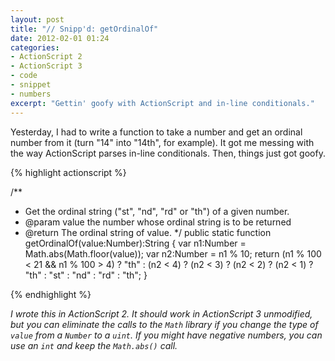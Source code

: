 ```yaml
---
layout: post
title: "// Snipp'd: getOrdinalOf"
date: 2012-02-01 01:24
categories:
- ActionScript 2
- ActionScript 3
- code
- snippet
- numbers
excerpt: "Gettin' goofy with ActionScript and in-line conditionals."
---
```


Yesterday, I had to write a function to take a number and get an ordinal number from it (turn "14" into "14th", for example). It got me messing with the way ActionScript parses in-line conditionals. Then, things just got goofy.

{% highlight actionscript %}

/**
 * Get the ordinal string ("st", "nd", "rd" or "th") of a given number.
 * @param   value the number whose ordinal string is to be returned
 * @return  The ordinal string of value.
 */
public static function getOrdinalOf(value:Number):String
{
    var n1:Number = Math.abs(Math.floor(value));
    var n2:Number = n1 % 10;
    return (n1 % 100 < 21 && n1 % 100 > 4) ? "th" : (n2 < 4) ? (n2 < 3) ? (n2 < 2) ? (n2 < 1) ? "th" : "st" : "nd" : "rd" : "th";
}

{% endhighlight %}

_I wrote this in ActionScript 2. It should work in ActionScript 3 unmodified, but you can eliminate the calls to the `Math` library if you change the type of `value` from a `Number` to a `uint`. If you might have negative numbers, you can use an `int` and keep the `Math.abs()` call._

